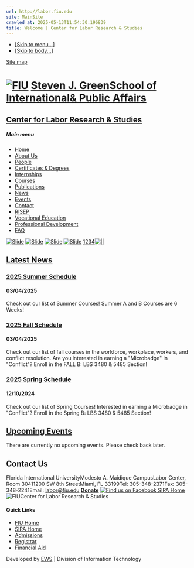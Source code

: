 ```yaml
---
url: http://labor.fiu.edu
site: MainSite
crawled_at: 2025-05-13T11:54:30.196839
title: Welcome | Center for Labor Research & Studies
---
```


  * [[Skip to menu...]](http://labor.fiu.edu/#menu)
  * [[Skip to body...]](http://labor.fiu.edu/#content)


[Site map](http://labor.fiu.edu/sitemap/)
# [![FIU](http://cstatic.fiu.edu/fiulogo)](http://www.fiu.edu "Go to FIU Home") [Steven J. GreenSchool of International& Public Affairs](http://sipa.fiu.edu "Go to Steven J. Green School of International & Public Affairs Home")
## [Center for Labor Research & Studies](http://labor.fiu.edu/ "Go home")
##### Main menu
  * [Home](http://labor.fiu.edu/)
  * [About Us](http://labor.fiu.edu/about-us/)
  * [People](http://labor.fiu.edu/people/)
  * [Certificates & Degrees](http://labor.fiu.edu/certificates-degrees/)
  * [Internships](http://labor.fiu.edu/internships/)
  * [Courses](http://labor.fiu.edu/courses/)
  * [Publications](http://labor.fiu.edu/publications/)
  * [News](http://labor.fiu.edu/news/)
  * [Events](http://labor.fiu.edu/events/)
  * [Contact](http://labor.fiu.edu/contact/)
  * [RISEP](https://risep.fiu.edu/)
  * [Vocational Education](http://labor.fiu.edu/vocational-education/)
  * [Professional Development](http://labor.fiu.edu/professional-development/)
  * [FAQ](http://labor.fiu.edu/faq/)


[![Slide](http://labor.fiu.edu/inc.l/slide-1/slide.png)](http://labor.fiu.edu/about-us/)
[![Slide](http://labor.fiu.edu/inc.l/slide-2/slide.png)](http://labor.fiu.edu/certificates-degrees/)
[![Slide](http://labor.fiu.edu/inc.l/slide-4/slide.png)](http://labor.fiu.edu/news/)
[![Slide](http://labor.fiu.edu/inc.l/slide-6/slide.png)](http://labor.fiu.edu/publications-research/)
[1](http://labor.fiu.edu/ "Jump to this slide")[2](http://labor.fiu.edu/ "Jump to this slide")[3](http://labor.fiu.edu/ "Jump to this slide")[4](http://labor.fiu.edu/ "Jump to this slide")[![||](http://cstatic.fiu.edu/pause)](http://labor.fiu.edu/)
## [Latest News](http://labor.fiu.edu/news/)
### [2025 Summer Schedule](http://labor.fiu.edu/news/2025/2025-summer/)
#### 03/04/2025
Check out our list of Summer Courses! Summer A and B Courses are 6 Weeks!
### [2025 Fall Schedule](http://labor.fiu.edu/news/2025/2025-fall-schedule/)
#### 03/04/2025
Check out our list of fall courses in the workforce, workplace, workers, and conflict resolution. Are you interested in earning a "Microbadge" in "Conflict"? Enroll in the FALL B: LBS 3480 & 5485 Section!
### [2025 Spring Schedule](http://labor.fiu.edu/news/2024/2024-spring-schedule/)
#### 12/10/2024
Check out our list of Spring Courses! Interested in earning a Microbadge in "Conflict"? Enroll in the Spring B: LBS 3480 & 5485 Section!
## [Upcoming Events](http://labor.fiu.edu/events/)
There are currently no upcoming events. Please check back later.
## Contact Us
Florida International UniversityModesto A. Maidique CampusLabor Center, Room 30411200 SW 8th StreetMiami, FL 33199Tel: 305-348-2371Fax: 305-348-2241Email: labor@fiu.edu
**[Donate](http://ignite.fiu.edu/center-for-labor-research/)**
[![Find us on Facebook](http://cstatic.fiu.edu/facebook) ](https://www.facebook.com/FIULABORCENTER)
[ SIPA Home](http://sipa.fiu.edu/)
![FIU](http://cstatic.fiu.edu/fiulogo_grey.png)Center for Labor Research & Studies
#### Quick Links
  * [FIU Home](http://www.fiu.edu/)
  * [SIPA Home](http://sipa.fiu.edu/)
  * [Admissions](http://admissions.fiu.edu/)
  * [Registrar](http://onestop.fiu.edu)
  * [Financial Aid](http://onestop.fiu.edu/financial-aid/)


Developed by [EWS](http://ews.fiu.edu "Enterprise Web Services") | Division of Information Technology
